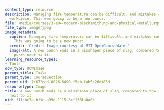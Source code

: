 ```yaml
---
content_type: resource
description: Managing fire temperature can be difficult, and mistakes can melt the
  workpiece. This was going to be a new punch.
file: /media/courses/3-a04-modern-blacksmithing-and-physical-metallurgy-fall-2008/ff1cbc7abf5ca99d11158cf1381a0a0c_137.jpg
file_type: image/jpeg
image_metadata:
  caption: Managing fire temperature can be difficult, and mistakes can melt the workpiece.
    This was going to be a new punch.
  credit: 'Credit: Image courtesy of MIT OpenCourseWare.'
  image-alt: A new punch ends in a misshapen piece of slag, compared to the square
    punch next to it.
learning_resource_types:
- Tools
ocw_type: OCWImage
parent_title: Tools
parent_type: CourseSection
parent_uid: 7c677cdd-8026-6490-f5eb-fab5c26d085d
resourcetype: Image
title: A new punch ends in a misshapen piece of slag, compared to the square punch
  next to it
uid: ff1cbc7a-bf5c-a99d-1115-8cf1381a0a0c
---
```

